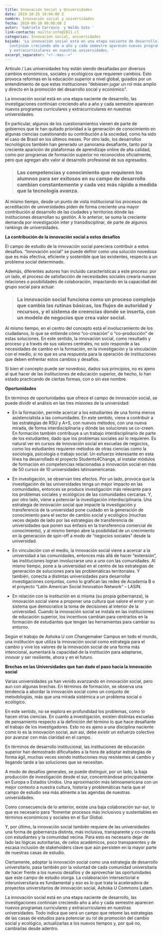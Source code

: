 ```yaml
---
title: Innovación Social y Universidades
date: 2019-10-25 19:04:00 Z
nombre: Innovación social y universidades
fecha: 2019-09-10 00:00:00 Z
autor: 'Gabriela Carrasco  y Waldo Soto '
link-contacto: mailto:info@2811.cl
categorias: Innovación social, universidades
bajada: 'La innovación social está en una etapa naciente de desarrollo, las investigaciones
  continúan creciendo año a año y cada semestre aparecen nuevos programas curriculares
  y extracurriculares en nuestras universidades. '
excerpt_separator: "<!--mas-->"
---
```


Artículo / Las universidades hoy están siendo desafiadas por diversos cambios económicos, sociales y ecológicos que requieren cambios. <!--mas--> Esto provoca reformas en la educación superior a nivel global, guiados por un entendimiento de que estas instituciones “debiesen jugar un rol más amplio y directo en la promoción del desarrollo social y económico”.

La innovación social está en una etapa naciente de desarrollo, las investigaciones continúan creciendo año a año y cada semestre aparecen nuevos programas curriculares y extracurriculares en nuestras universidades.

En particular, algunos de los cuestionamientos vienen de parte de gobiernos que le han quitado prioridad a la generación de conocimiento en algunas ciencias cuestionando su contribución a la sociedad, como ha sido el caso de Brasil en los últimos meses. Por otro lado, los desarrollos tecnológicos también han generado un panorama desafiante, tanto por la creciente aparición de plataformas de aprendizaje online de alta calidad, como por programas de formación superior no reconocidos oficialmente, pero que agregan alto valor al desarrollo profesional de sus egresados.

> ### Las competencias y conocimiento que requieren los alumnos para ser exitosos en su campo de desarrollo cambian constantemente y cada vez más rápido a medida que la tecnología avanza.

Al mismo tiempo, desde un punto de vista institucional los procesos de acreditación de universidades piden de forma creciente una mayor contribución al desarrollo de las ciudades y territorios dónde las instituciones desarrollan su gestión. A lo anterior, se suma la creciente demanda por investigación inter y transdisciplinar, de parte de algunos rankings de universidades. 

**La contribución de la innovación social a estos desafíos**

El campo de estudio de la innovación social pareciera contribuir a estos desafíos. “Innovación social” se puede definir como una solución novedosa que es más efectiva, eficiente y sostenible que las existentes, respecto a un problema social determinado. 

Además, diferentes autores han incluido características a este proceso: por un lado, el proceso de satisfacción de necesidades sociales crearía nuevas relaciones o posibilidades de colaboración, impactando en la capacidad del grupo social para actuar.

> ### La innovación social funciona como un proceso complejo que cambia las rutinas básicas, los flujos de autoridad y recursos, y el sistema de creencias donde se inserta, con un modelo de negocios que crea valor social.

Al mismo tiempo, en el centro del concepto está el involucramiento de los ciudadanos, lo que se entiende cómo “co-creación” o “co-producción” de estas soluciones. En este sentido, la innovación social, como resultado y proceso y a través de sus valores centrales, no solo responde a las necesidades de cambio en la formación, en la investigación y la vinculación con el medio, si no que es una respuesta para la operación de instituciones que deben enfrentar estos cambios y desafíos.

Si bien el concepto puede ser novedoso, dados sus principios, no es ajeno al qué hacer de las instituciones de educación superior, de hecho, lo han estado practicando de ciertas formas, con o sin ese nombre.  

**Oportunidades** 

En términos de oportunidades que ofrece el campo de innovación social, se puede dividir el análisis en las tres misiones de la universidad:
* En la formación, permite acercar a los estudiantes de una forma menos asistencialista a las comunidades.  En este sentido, viene a contribuir a las estrategias de RSU y A+S, con nuevos métodos, con una nueva mirada, de forma interdisciplinaria y dónde las soluciones se co-creen. En formación también contribuye a un trabajo interdisciplinario de parte de los estudiantes, dado que los problemas sociales así lo requieren. Es natural ver en cursos de innovación social en escuelas de negocios, como los estudiantes requieren métodos de otras ciencias como la sociología, psicología o trabajo social. Un esfuerzo interesante en esta línea ha desarrollado el proyecto Students4Change, al instalar módulos de formación en competencias relacionadas a innovación social en más de 50 cursos de 10 universidades latinoamericanas. 

* En investigación, se observan tres efectos. Por un lado, provoca que la investigación de las universidades tenga un mejor impacto en las comunidades, entonces se produce investigación más relevante para los problemas sociales y ecológicos de las comunidades cercanas. Y, por otro lado, viene a potenciar la investigación interdisciplinaria. Una estrategia de innovación social que impacte la investigación y transferencia de la universidad pone cuidado en la generación de conocimiento para el sector de cambio social y ecológico (muchas veces dejado de lado por las estrategias de transferencia de universidades que ponen sus énfasis en la transferencia comercial de conocimiento), y al mismo tiempo abre la posibilidad de un crecimiento en la generación de spin-off a modo de “negocios sociales” desde la universidad. 

* En vinculación con el medio, la innovación social viene a acercar a la universidad a las comunidades, entonces más allá de hacer “extensión”, las instituciones logran involucrarse uno a uno con las comunidades. Al mismo tiempo, pone a la universidad en el centro de las estrategias de generación de soluciones para las problemáticas territoriales. Y también, conecta a distintas universidades para desarrollar investigaciones conjuntas, como lo grafican las redes de Academia B o el proyecto “Latin American Social Innovation Network” – LASIN.

* En relación con la institución en si misma (su propia gobernanza), la innovación social viene a proponer una cultura que valore el error y un sistema que democratice la toma de decisiones al interior de la universidad.
Cuando la innovación social se instala en las instituciones de educación superior, los incentivos cambian para centrarlos en la formación de estudiantes que tengan las herramientas para cambiar su entorno.

Según el trabajo de Ashoka U con Changemaker Campus en todo el mundo, una institución que utiliza la innovación social como estrategia para el cambio y vive los valores de la innovación social de una forma más intencional, aumentará la capacidad de la institución para adaptarse, innovar y ser resiliente, ahora y en el futuro. 

**Brechas en las Universidades que han dado el paso hacia la innovación social**

Varias universidades ya han venido avanzando en innovación social, pero aun con algunas brechas. En términos de formación, se observa una tendencia a abordar la innovación social como un conjunto de metodologías, más que una mirada sistémica a un problema social o ecológico.

En este sentido, no se explora en profundidad los problemas, como lo hacen otras ciencias. En cuanto a investigación, existen distintas escuelas de pensamiento respecto a la definición del término lo que hace desafiante el trabajo de los investigadores. Esto no es ajeno a una disciplina naciente como lo es la innovación social, aun así, debe existir un esfuerzo colectivo por avanzar con más claridad en el campo.

En términos de desarrollo institucional, las instituciones de educación superior han demostrado dificultades a la hora de adoptar estrategias de forma ágil, muchas veces siendo instituciones muy resistentes al cambio y llegando tarde a las soluciones que se necesitan. 

A modo de desafíos generales, se puede distinguir, por un lado, la baja producción de investigación desde el sur, concentrándose principalmente en Europa o Estados Unidos. Una aproximación más latinoamericana con un mejor contexto a nuestra cultura, historia y problemáticas haría que el campo de estudio sea más atinente a las agendas de nuestras universidades.

Como consecuencia de lo anterior, existe una baja colaboración sur-sur, lo que es necesario para “fomentar procesos más inclusivos y sustentables en términos económicos y sociales en el Sur Global.

Y, por último, la innovación social también requiere de las universidades una forma de gobernanza distinta, más inclusiva, transparente y co-creada con estudiantes y la comunidad vecina. Para esto es necesario dejar de lado las lógicas autoritarias, de celos académicos, poco transparentes y de escasa inclusión de stakeholders clave que aún persisten en la mayor parte de nuestras casas de estudio. 

Ciertamente, adoptar la innovación social como una estrategia de desarrollo universitario, pasa también por la voluntad de cada comunidad universitaria de hacer frente a los nuevos desafíos y de aprovechar las oportunidades que este campo de estudio otorga. La colaboración intersectorial e interuniversitaria es fundamental y eso es lo que trata la aceleradora de proyectos universitarios de innovación social, Ashoka U Commons Latam. 

La innovación social está en una etapa naciente de desarrollo, las investigaciones continúan creciendo año a año y cada semestre aparecen nuevos programas curriculares y extracurriculares en nuestras universidades. Todo indica que será un campo que retome las estrategias de las casas de estudios para potenciar su rol de promoción del cambio social y ecológico, actualizarlas a los nuevos tiempos y, por qué no, cambiarlas desde adentro. 